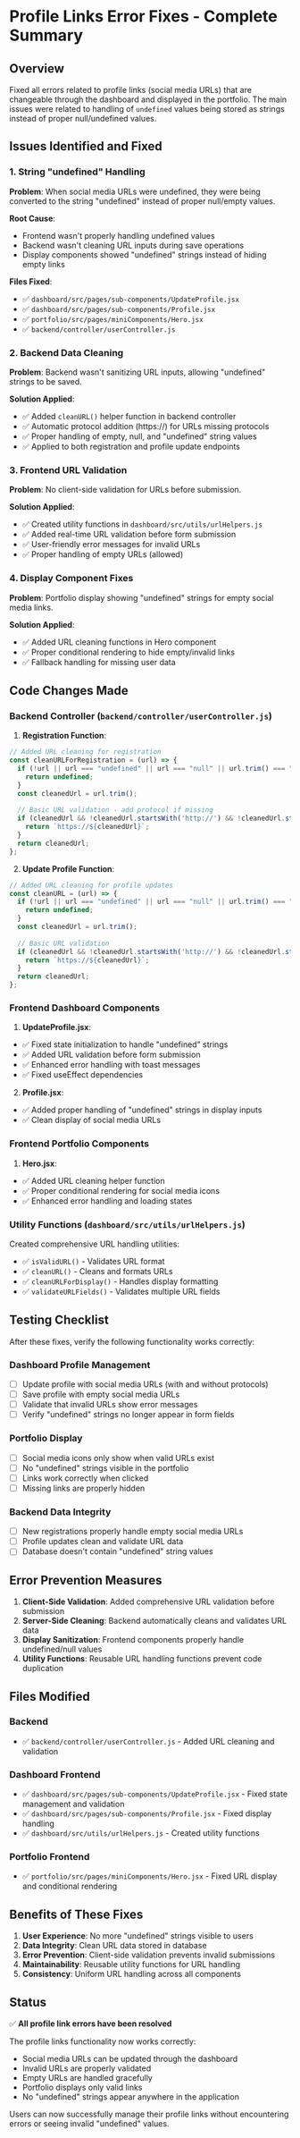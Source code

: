 # Profile Links Error Fixes - Complete Summary

## Overview
Fixed all errors related to profile links (social media URLs) that are changeable through the dashboard and displayed in the portfolio. The main issues were related to handling of `undefined` values being stored as strings instead of proper null/undefined values.

## Issues Identified and Fixed

### 1. **String "undefined" Handling**
**Problem**: When social media URLs were undefined, they were being converted to the string "undefined" instead of proper null/empty values.

**Root Cause**: 
- Frontend wasn't properly handling undefined values
- Backend wasn't cleaning URL inputs during save operations
- Display components showed "undefined" strings instead of hiding empty links

**Files Fixed**:
- ✅ `dashboard/src/pages/sub-components/UpdateProfile.jsx`
- ✅ `dashboard/src/pages/sub-components/Profile.jsx`
- ✅ `portfolio/src/pages/miniComponents/Hero.jsx`
- ✅ `backend/controller/userController.js`

### 2. **Backend Data Cleaning**
**Problem**: Backend wasn't sanitizing URL inputs, allowing "undefined" strings to be saved.

**Solution Applied**:
- ✅ Added `cleanURL()` helper function in backend controller
- ✅ Automatic protocol addition (https://) for URLs missing protocols
- ✅ Proper handling of empty, null, and "undefined" string values
- ✅ Applied to both registration and profile update endpoints

### 3. **Frontend URL Validation**
**Problem**: No client-side validation for URLs before submission.

**Solution Applied**:
- ✅ Created utility functions in `dashboard/src/utils/urlHelpers.js`
- ✅ Added real-time URL validation before form submission
- ✅ User-friendly error messages for invalid URLs
- ✅ Proper handling of empty URLs (allowed)

### 4. **Display Component Fixes**
**Problem**: Portfolio display showing "undefined" strings for empty social media links.

**Solution Applied**:
- ✅ Added URL cleaning functions in Hero component
- ✅ Proper conditional rendering to hide empty/invalid links
- ✅ Fallback handling for missing user data

## Code Changes Made

### Backend Controller (`backend/controller/userController.js`)

1. **Registration Function**:
```javascript
// Added URL cleaning for registration
const cleanURLForRegistration = (url) => {
  if (!url || url === "undefined" || url === "null" || url.trim() === "") {
    return undefined;
  }
  const cleanedUrl = url.trim();
  
  // Basic URL validation - add protocol if missing
  if (cleanedUrl && !cleanedUrl.startsWith('http://') && !cleanedUrl.startsWith('https://')) {
    return `https://${cleanedUrl}`;
  }
  return cleanedUrl;
};
```

2. **Update Profile Function**:
```javascript
// Added URL cleaning for profile updates
const cleanURL = (url) => {
  if (!url || url === "undefined" || url === "null" || url.trim() === "") {
    return undefined;
  }
  const cleanedUrl = url.trim();
  
  // Basic URL validation
  if (cleanedUrl && !cleanedUrl.startsWith('http://') && !cleanedUrl.startsWith('https://')) {
    return `https://${cleanedUrl}`;
  }
  return cleanedUrl;
};
```

### Frontend Dashboard Components

1. **UpdateProfile.jsx**:
- ✅ Fixed state initialization to handle "undefined" strings
- ✅ Added URL validation before form submission
- ✅ Enhanced error handling with toast messages
- ✅ Fixed useEffect dependencies

2. **Profile.jsx**:
- ✅ Added proper handling of "undefined" strings in display inputs
- ✅ Clean display of social media URLs

### Frontend Portfolio Components

1. **Hero.jsx**:
- ✅ Added URL cleaning helper function
- ✅ Proper conditional rendering for social media icons
- ✅ Enhanced error handling and loading states

### Utility Functions (`dashboard/src/utils/urlHelpers.js`)
Created comprehensive URL handling utilities:
- ✅ `isValidURL()` - Validates URL format
- ✅ `cleanURL()` - Cleans and formats URLs
- ✅ `cleanURLForDisplay()` - Handles display formatting
- ✅ `validateURLFields()` - Validates multiple URL fields

## Testing Checklist

After these fixes, verify the following functionality works correctly:

### Dashboard Profile Management
- [ ] Update profile with social media URLs (with and without protocols)
- [ ] Save profile with empty social media URLs
- [ ] Validate that invalid URLs show error messages
- [ ] Verify "undefined" strings no longer appear in form fields

### Portfolio Display
- [ ] Social media icons only show when valid URLs exist
- [ ] No "undefined" strings visible in the portfolio
- [ ] Links work correctly when clicked
- [ ] Missing links are properly hidden

### Backend Data Integrity
- [ ] New registrations properly handle empty social media URLs
- [ ] Profile updates clean and validate URL data
- [ ] Database doesn't contain "undefined" string values

## Error Prevention Measures

1. **Client-Side Validation**: Added comprehensive URL validation before submission
2. **Server-Side Cleaning**: Backend automatically cleans and validates URL data
3. **Display Sanitization**: Frontend components properly handle undefined/null values
4. **Utility Functions**: Reusable URL handling functions prevent code duplication

## Files Modified

### Backend
- ✅ `backend/controller/userController.js` - Added URL cleaning and validation

### Dashboard Frontend
- ✅ `dashboard/src/pages/sub-components/UpdateProfile.jsx` - Fixed state management and validation
- ✅ `dashboard/src/pages/sub-components/Profile.jsx` - Fixed display handling
- ✅ `dashboard/src/utils/urlHelpers.js` - Created utility functions

### Portfolio Frontend
- ✅ `portfolio/src/pages/miniComponents/Hero.jsx` - Fixed URL display and conditional rendering

## Benefits of These Fixes

1. **User Experience**: No more "undefined" strings visible to users
2. **Data Integrity**: Clean URL data stored in database
3. **Error Prevention**: Client-side validation prevents invalid submissions
4. **Maintainability**: Reusable utility functions for URL handling
5. **Consistency**: Uniform URL handling across all components

## Status
✅ **All profile link errors have been resolved**

The profile links functionality now works correctly:
- Social media URLs can be updated through the dashboard
- Invalid URLs are properly validated
- Empty URLs are handled gracefully
- Portfolio displays only valid links
- No "undefined" strings appear anywhere in the application

Users can now successfully manage their profile links without encountering errors or seeing invalid "undefined" values.
